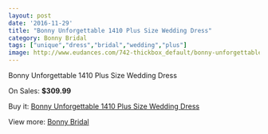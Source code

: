 ```yaml
---
layout: post
date: '2016-11-29'
title: "Bonny Unforgettable 1410 Plus Size Wedding Dress"
category: Bonny Bridal
tags: ["unique","dress","bridal","wedding","plus"]
image: http://www.eudances.com/742-thickbox_default/bonny-unforgettable-1410-plus-size-wedding-dress.jpg
---
```

Bonny Unforgettable 1410 Plus Size Wedding Dress

On Sales: **$309.99**
<a href="https://www.eudances.com/en/bonny-bridal/241-bonny-unforgettable-1410-plus-size-wedding-dress.html"><amp-img layout="responsive" width="600" height="600" src="//www.eudances.com/742-thickbox_default/bonny-unforgettable-1410-plus-size-wedding-dress.jpg" alt="Bonny Unforgettable 1410 Plus Size Wedding Dress 0" /></a>
<a href="https://www.eudances.com/en/bonny-bridal/241-bonny-unforgettable-1410-plus-size-wedding-dress.html"><amp-img layout="responsive" width="600" height="600" src="//www.eudances.com/743-thickbox_default/bonny-unforgettable-1410-plus-size-wedding-dress.jpg" alt="Bonny Unforgettable 1410 Plus Size Wedding Dress 1" /></a>

Buy it: [Bonny Unforgettable 1410 Plus Size Wedding Dress](https://www.eudances.com/en/bonny-bridal/241-bonny-unforgettable-1410-plus-size-wedding-dress.html "Bonny Unforgettable 1410 Plus Size Wedding Dress")

View more: [Bonny Bridal](https://www.eudances.com/en/3-bonny-bridal "Bonny Bridal")
